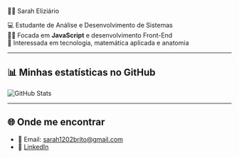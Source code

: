 👩‍🎓 Sarah Eliziário 

💻 Estudante de Análise e Desenvolvimento de Sistemas  
🐱‍👤 Focada em **JavaScript** e desenvolvimento Front-End  
🎈 Interessada em tecnologia, matemática aplicada e anatomia  

---





## 📊 Minhas estatísticas no GitHub
![GitHub Stats](https://github-readme-stats.vercel.app/api?username=saraheliziario&show_icons=true&bg_color=000000&title_color=ffffff&text_color=ffffff&icon_color=f7df1e)

---

## 🌐 Onde me encontrar
- 📧 Email: sarah1202brito@gmail.com
- 🔗 [LinkedIn](https://linkedin.com/in/seu-perfil)

